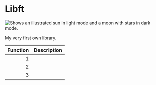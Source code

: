 # Libft

<picture>
  <img alt="Shows an illustrated sun in light mode and a moon with stars in dark mode." src="https://www.itjobs.pt/empresa/42-lisboa/logo/social">
</picture>

My very first own library.

| Function | Description |
|---------:|-------------|
|         1|             |
|         2|             |
|         3|             |

